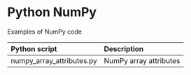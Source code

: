 # Python NumPy

Examples of NumPy code

| Python script             | Description            |
| :---                      | :---                   |
| numpy_array_attributes.py | NumPy array attributes |
